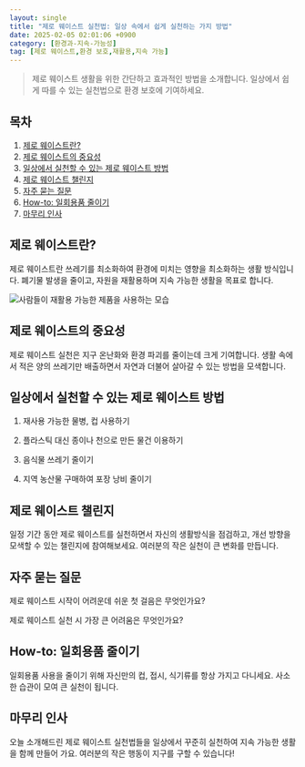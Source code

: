```yaml
---
layout: single
title: "제로 웨이스트 실천법: 일상 속에서 쉽게 실천하는 가지 방법"
date: 2025-02-05 02:01:06 +0900
category: [환경과-지속-가능성]
tag: [제로 웨이스트,환경 보호,재활용,지속 가능]
---
```

  
> 제로 웨이스트 생활을 위한 간단하고 효과적인 방법을 소개합니다. 일상에서 쉽게 따를 수 있는 실천법으로 환경 보호에 기여하세요.

## 목차
1. [제로 웨이스트란?](#제로-웨이스트란)
2. [제로 웨이스트의 중요성](#제로-웨이스트의-중요성)
3. [일상에서 실천할 수 있는 제로 웨이스트 방법](#일상에서-실천할-수-있는-제로-웨이스트-방법)
4. [제로 웨이스트 챌린지](#제로-웨이스트-챌린지)
5. [자주 묻는 질문](#자주-묻는-질문)
6. [How-to: 일회용품 줄이기](#how-to-일회용품-줄이기)
7. [마무리 인사](#마무리-인사)

## 제로 웨이스트란?

제로 웨이스트란 쓰레기를 최소화하여 환경에 미치는 영향을 최소화하는 생활 방식입니다. 폐기물 발생을 줄이고, 자원을 재활용하며 지속 가능한 생활을 목표로 합니다.


![사람들이 재활용 가능한 제품을 사용하는 모습](https://i.ibb.co/G4ms1W3S/y-Tu-Xb-QU2b-V09r96cc-JIypch-GSdfr-Ew1-9-Br4.png)



## 제로 웨이스트의 중요성

제로 웨이스트 실천은 지구 온난화와 환경 파괴를 줄이는데 크게 기여합니다. 생활 속에서 적은 양의 쓰레기만 배출하면서 자연과 더불어 살아갈 수 있는 방법을 모색합니다.



## 일상에서 실천할 수 있는 제로 웨이스트 방법

1. 재사용 가능한 물병, 컵 사용하기


2. 플라스틱 대신 종이나 천으로 만든 물건 이용하기


3. 음식물 쓰레기 줄이기


4. 지역 농산물 구매하여 포장 낭비 줄이기



## 제로 웨이스트 챌린지

일정 기간 동안 제로 웨이스트를 실천하면서 자신의 생활방식을 점검하고, 개선 방향을 모색할 수 있는 챌린지에 참여해보세요. 여러분의 작은 실천이 큰 변화를 만듭니다.



## 자주 묻는 질문

제로 웨이스트 시작이 어려운데 쉬운 첫 걸음은 무엇인가요?


제로 웨이스트 실천 시 가장 큰 어려움은 무엇인가요?



## How-to: 일회용품 줄이기

일회용품 사용을 줄이기 위해 자신만의 컵, 접시, 식기류를 항상 가지고 다니세요. 사소한 습관이 모여 큰 실천이 됩니다.



## 마무리 인사

오늘 소개해드린 제로 웨이스트 실천법들을 일상에서 꾸준히 실천하여 지속 가능한 생활을 함께 만들어 가요. 여러분의 작은 행동이 지구를 구할 수 있습니다!

